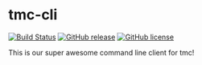 # tmc-cli
[![Build Status](https://travis-ci.org/tmc-cli/tmc-cli.svg?branch=master)](https://travis-ci.org/GandhiCorn/Ryhmae57-OHTU-miniprojekti)
[![GitHub release](https://img.shields.io/badge/release-sprint0-brightgreen.svg?style=flat)](https://github.com/GandhiCorn/Ryhmae57-OHTU-miniprojekti/releases/latest)
[![GitHub license](https://img.shields.io/badge/license-MIT-blue.svg)](https://raw.githubusercontent.com/tmc-cli/tmc-cli/master/LICENSE)

This is our super awesome command line client for tmc!
